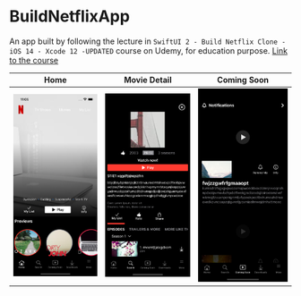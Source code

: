 # BuildNetflixApp

An app built by following the lecture in `SwiftUI 2 - Build Netflix Clone - iOS 14 - Xcode 12 -UPDATED` course on Udemy, for education purpose. [Link to the course](https://www.udemy.com/course/swiftui-netflix/)

Home|Movie Detail|Coming Soon
-|-|-
![](home.png)|![](movie_detail.png)|![](coming_soon.png)